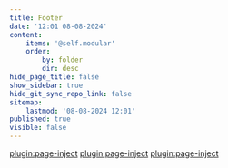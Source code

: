 ```yaml
---
title: Footer
date: '12:01 08-08-2024'
content:
    items: '@self.modular'
    order:
        by: folder
        dir: desc
hide_page_title: false
show_sidebar: true
hide_git_sync_repo_link: false
sitemap:
    lastmod: '08-08-2024 12:01'
published: true
visible: false
---
```


[plugin:page-inject](/footer/_funded/)
[plugin:page-inject](/footer/_coordinated/)
[plugin:page-inject](/footer/_features/)